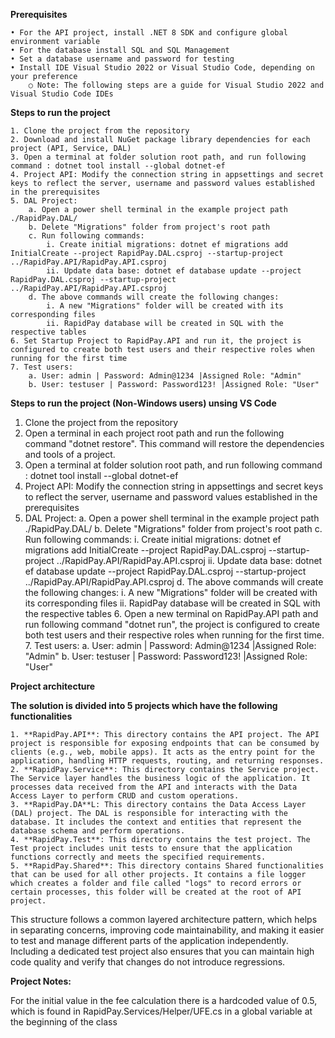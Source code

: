 **Prerequisites**

    • For the API project, install .NET 8 SDK and configure global environment variable
    • For the database install SQL and SQL Management
    • Set a database username and password for testing
    • Install IDE Visual Studio 2022 or Visual Studio Code, depending on your preference
        ○ Note: The following steps are a guide for Visual Studio 2022 and Visual Studio Code IDEs

**Steps to run the project**

    1. Clone the project from the repository
    2. Download and install NuGet package library dependencies for each project (API, Service, DAL)
    3. Open a terminal at folder solution root path, and run following command : dotnet tool install --global dotnet-ef
    4. Project API: Modify the connection string in appsettings and secret keys to reflect the server, username and password values ​​established in the prerequisites
    5. DAL Project:
        a. Open a power shell terminal in the example project path ./RapidPay.DAL/
        b. Delete "Migrations" folder from project's root path
        c. Run following commands:
            i. Create initial migrations: dotnet ef migrations add InitialCreate --project RapidPay.DAL.csproj --startup-project ../RapidPay.API/RapidPay.API.csproj
            ii. Update data base: dotnet ef database update --project RapidPay.DAL.csproj --startup-project ../RapidPay.API/RapidPay.API.csproj
        d. The above commands will create the following changes:
            i. A new "Migrations" folder will be created with its corresponding files
            ii. RapidPay database will be created in SQL with the respective tables
    6. Set Startup Project to RapidPay.API and run it, the project is configured to create both test users and their respective roles when running for the first time
    7. Test users:
        a. User: admin | Password: Admin@1234 |Assigned Role: "Admin"
        b. User: testuser | Password: Password123! |Assigned Role: "User"
		
**Steps to run the project (Non-Windows users) unsing VS Code**

   1. Clone the project from the repository
   2. Open a terminal in each project root path and run the following command "dotnet restore". This command will restore the dependencies and tools of a project.
   3. Open a terminal at folder solution root path, and run following command : dotnet tool install --global dotnet-ef
   4. Project API: Modify the connection string in appsettings and secret keys to reflect the server, username and password values ​​established in the prerequisites
   5. DAL Project:
        a. Open a power shell terminal in the example project path ./RapidPay.DAL/
        b. Delete "Migrations" folder from project's root path
        c. Run following commands:
            i. Create initial migrations: dotnet ef migrations add InitialCreate --project RapidPay.DAL.csproj --startup-project ../RapidPay.API/RapidPay.API.csproj
            ii. Update data base: dotnet ef database update --project RapidPay.DAL.csproj --startup-project ../RapidPay.API/RapidPay.API.csproj
        d. The above commands will create the following changes:
            i. A new "Migrations" folder will be created with its corresponding files
            ii. RapidPay database will be created in SQL with the respective tables
    6. Open a new terminal on RapidPay.API path and run following command "dotnet run", the project is configured to create both test users and their respective roles when running for the first time.
    7. Test users:
		a. User: admin | Password: Admin@1234 |Assigned Role: "Admin"
		b. User: testuser | Password: Password123! |Assigned Role: "User"


**Project architecture**

**The solution is divided into 5 projects which have the following functionalities**

	1. **RapidPay.API**: This directory contains the API project. The API project is responsible for exposing endpoints that can be consumed by clients (e.g., web, mobile apps). It acts as the entry point for the application, handling HTTP requests, routing, and returning responses.
	2. **RapidPay.Service**: This directory contains the Service project. The Service layer handles the business logic of the application. It processes data received from the API and interacts with the Data Access Layer to perform CRUD and custom operations.
	3. **RapidPay.DA**L: This directory contains the Data Access Layer (DAL) project. The DAL is responsible for interacting with the database. It includes the context and entities that represent the database schema and perform operations.
	4. **RapidPay.Test**: This directory contains the test project. The Test project includes unit tests to ensure that the application functions correctly and meets the specified requirements.
	5. **RapidPay.Shared**: This directory contains Shared functionalities that can be used for all other projects. It contains a file logger which creates a folder and file called "logs" to record errors or certain processes, this folder will be created at the root of API project.

This structure follows a common layered architecture pattern, which helps in separating concerns, improving code maintainability, and making it easier to test and manage different parts of the application independently. Including a dedicated test project also ensures that you can maintain high code quality and verify that changes do not introduce regressions.


**Project Notes:**

For the initial value in the fee calculation there is a hardcoded value of 0.5, which is found in RapidPay.Services/Helper/UFE.cs in a global variable at the beginning of the class
